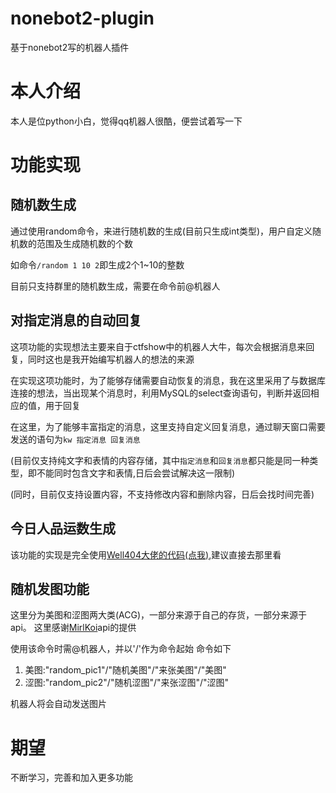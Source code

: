 # nonebot2-plugin

基于nonebot2写的机器人插件



# 本人介绍

本人是位python小白，觉得qq机器人很酷，便尝试着写一下

# 功能实现

## 随机数生成

通过使用random命令，来进行随机数的生成(目前只生成int类型)，用户自定义随机数的范围及生成随机数的个数

如命令`/random 1 10 2`即生成2个1~10的整数

目前只支持群里的随机数生成，需要在命令前@机器人

## 对指定消息的自动回复

这项功能的实现想法主要来自于ctfshow中的机器人大牛，每次会根据消息来回复，同时这也是我开始编写机器人的想法的来源

在实现这项功能时，为了能够存储需要自动恢复的消息，我在这里采用了与数据库连接的想法，当出现某个消息时，利用MySQL的select查询语句，判断并返回相应的值，用于回复

在这里，为了能够丰富指定的消息，这里支持自定义回复消息，通过聊天窗口需要发送的语句为`kw 指定消息 回复消息`

(目前仅支持纯文字和表情的内容存储，其中`指定消息`和`回复消息`都只能是同一种类型，即不能同时包含文字和表情,日后会尝试解决这一限制)

(同时，目前仅支持设置内容，不支持修改内容和删除内容，日后会找时间完善)

## 今日人品运数生成

该功能的实现是完全使用[Well404大佬的代码(点我)](https://github.com/Well2333/NoneBot2_NoobGuide/blob/master/%E7%AC%AC%E4%BA%8C%E7%AB%A0%20%E5%9F%BA%E7%A1%80%E6%8F%92%E4%BB%B6%E7%BC%96%E5%86%992%E2%80%94%E2%80%94%E5%90%AC%E5%BE%97%E8%A7%81%EF%BC%8C%E8%AF%B4%E5%BE%97%E5%87%BA.md),建议直接去那里看


## 随机发图功能

这里分为美图和涩图两大类(ACG)，一部分来源于自己的存货，一部分来源于api。
这里感谢[MirlKoi](https://iw233.cn/)api的提供

使用该命令时需@机器人，并以'/'作为命令起始
命令如下
1. 美图:"random_pic1"/"随机美图"/"来张美图"/"美图"
2. 涩图:"random_pic2"/"随机涩图"/"来张涩图"/"涩图"

机器人将会自动发送图片


# 期望

不断学习，完善和加入更多功能
